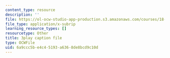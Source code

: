 ```yaml
---
content_type: resource
description: ''
file: https://ol-ocw-studio-app-production.s3.amazonaws.com/courses/18-06sc-linear-algebra-fall-2011/6a9ccc5be4c45193a6368de8bcd9c10d_Y_Ac6KiQ1t0.vtt
file_type: application/x-subrip
learning_resource_types: []
resourcetype: Other
title: 3play caption file
type: OCWFile
uid: 6a9ccc5b-e4c4-5193-a636-8de8bcd9c10d
---
```

